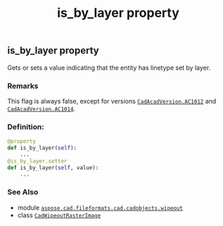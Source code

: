 ﻿---
title: is_by_layer property
second_title: Aspose.CAD for Python via .NET API References
description: 
type: docs
weight: 330
url: /python-net/aspose.cad.fileformats.cad.cadobjects.wipeout/cadwipeoutrasterimage/is_by_layer/
is_root: false
---

## is_by_layer property


Gets or sets a value indicating that the entity has linetype set by layer.

### Remarks 


This flag is always false, except for versions [`CadAcadVersion.AC1012`](/cad/python-net/aspose.cad.fileformats.cad.cadconsts/cadacadversion#AC1012) and [`CadAcadVersion.AC1014`](/cad/python-net/aspose.cad.fileformats.cad.cadconsts/cadacadversion#AC1014).
### Definition:
```python
@property
def is_by_layer(self):
    ...
@is_by_layer.setter
def is_by_layer(self, value):
    ...
```

### See Also
* module [`aspose.cad.fileformats.cad.cadobjects.wipeout`](../../)
* class [`CadWipeoutRasterImage`](/cad/python-net/aspose.cad.fileformats.cad.cadobjects.wipeout/cadwipeoutrasterimage)
